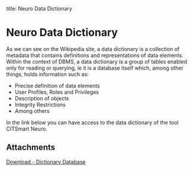 title: Neuro Data Dictionary

# Neuro Data Dictionary

As we can see on the Wikipedia site, a data dictionary is a collection of metadata that contains definitions and representations of data elements. Within the context of DBMS, a data dictionary is a group of tables enabled only for reading or querying, ie it is a database itself which, among other things, holds information such as:

- Precise definition of data elements
- User Profiles, Roles and Privileges
- Description of objects
- Integrity Restrictions
- Among others

In the link below you can have access to the data dictionary of the tool CITSmart Neuro.

## Attachments

[Download - Dictionary Database][1]

[1]:/en-us/neuro/images/database-dictionary.rtf  

<!-- !!! tip "About"

    <b>Product/Version:</b> CITSmart | 9.00 &nbsp;&nbsp;
    <b>Updated:</b>01/23/2021 - João Pelles  